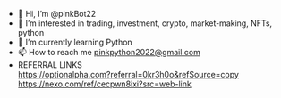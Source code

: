- 👋 Hi, I’m @pinkBot22
- 👀 I’m interested in trading, investment, crypto, market-making, NFTs, python
- 🌱 I’m currently learning Python
- 📫 How to reach me pinkpython2022@gmail.com
- REFERRAL LINKS<br/>
  https://optionalpha.com?referral=0kr3h0o&refSource=copy<br/>
  https://nexo.com/ref/cecpwn8ixi?src=web-link
<!---
pinkBot22/pinkBot22 is a ✨ special ✨ repository because its `README.md` (this file) appears on your GitHub profile.
You can click the Preview link to take a look at your changes.
--->
